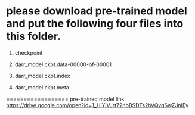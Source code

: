 please download pre-trained model and put the following four files into this folder.
==================

1. checkpoint

2. darr_model.ckpt.data-00000-of-00001

3. darr_model.ckpt.index

4. darr_model.ckpt.meta


==================
pre-trained model link:
https://drive.google.com/open?id=1_HlYlVJrt72nbBSDTs2hVQyqSwZJnIEy
